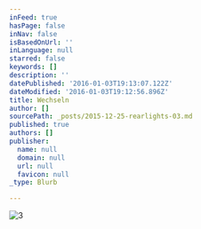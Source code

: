 ```yaml
---
inFeed: true
hasPage: false
inNav: false
isBasedOnUrl: ''
inLanguage: null
starred: false
keywords: []
description: ''
datePublished: '2016-01-03T19:13:07.122Z'
dateModified: '2016-01-03T19:12:56.896Z'
title: Wechseln
author: []
sourcePath: _posts/2015-12-25-rearlights-03.md
published: true
authors: []
publisher:
  name: null
  domain: null
  url: null
  favicon: null
_type: Blurb

---
```

![3](https://s3-us-west-2.amazonaws.com/the-grid-img/p/6f60f0427da13cdb6139e1a147f7d6274aa42af7.jpg)